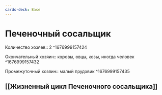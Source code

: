 ```yaml
---
cards-deck: Base
---
```


# Печеночный сосальщик
Количество хозяев:: 2 ^1676999157424

Окончательный хозяин:: коровы, овцы, козы, иногда человек ^1676999157432

Промежуточный хозяин:: малый прудовик ^1676999157435

## [[Жизненный цикл Печеночного сосальщика]]


